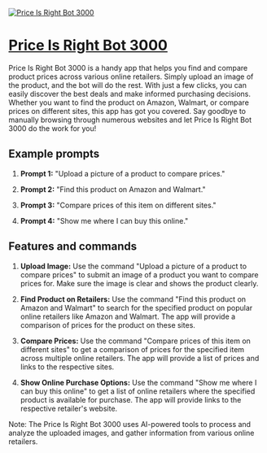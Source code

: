 [![Price Is Right Bot 3000](https://files.oaiusercontent.com/file-5wxi2FzfqEF2Plz2QGSh3Tng?se=2123-10-18T17%3A05%3A21Z&sp=r&sv=2021-08-06&sr=b&rscc=max-age%3D31536000%2C%20immutable&rscd=attachment%3B%20filename%3D537366b2-d899-43e9-92b1-f3df92549271.png&sig=SHjjNMZFa3RXQq7MeQ%2Bp/lgVPDu6bWpentJOZvXoAmg%3D)](https://chat.openai.com/g/g-O3zvUXKUM-price-is-right-bot-3000)

# [Price Is Right Bot 3000](https://chat.openai.com/g/g-O3zvUXKUM-price-is-right-bot-3000)

Price Is Right Bot 3000 is a handy app that helps you find and compare product prices across various online retailers. Simply upload an image of the product, and the bot will do the rest. With just a few clicks, you can easily discover the best deals and make informed purchasing decisions. Whether you want to find the product on Amazon, Walmart, or compare prices on different sites, this app has got you covered. Say goodbye to manually browsing through numerous websites and let Price Is Right Bot 3000 do the work for you!

## Example prompts

1. **Prompt 1:** "Upload a picture of a product to compare prices."

2. **Prompt 2:** "Find this product on Amazon and Walmart."

3. **Prompt 3:** "Compare prices of this item on different sites."

4. **Prompt 4:** "Show me where I can buy this online."


## Features and commands

1. **Upload Image:** Use the command "Upload a picture of a product to compare prices" to submit an image of a product you want to compare prices for. Make sure the image is clear and shows the product clearly.

2. **Find Product on Retailers:** Use the command "Find this product on Amazon and Walmart" to search for the specified product on popular online retailers like Amazon and Walmart. The app will provide a comparison of prices for the product on these sites.

3. **Compare Prices:** Use the command "Compare prices of this item on different sites" to get a comparison of prices for the specified item across multiple online retailers. The app will provide a list of prices and links to the respective sites.

4. **Show Online Purchase Options:** Use the command "Show me where I can buy this online" to get a list of online retailers where the specified product is available for purchase. The app will provide links to the respective retailer's website.

Note: The Price Is Right Bot 3000 uses AI-powered tools to process and analyze the uploaded images, and gather information from various online retailers.
